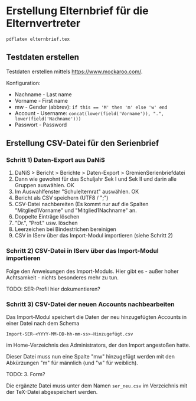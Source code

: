 # Erstellung Elternbrief für die Elternvertreter

```shell
pdflatex elternbrief.tex
```

## Testdaten erstellen

Testdaten erstellen mittels <https://www.mockaroo.com/>.

Konfiguration:
- Nachname - Last name
- Vorname - First name
- mw - Gender (abbrev): `if this == 'M' then 'm' else 'w' end`
- Account - Username: `concat(lower(field('Vorname')), ".", lower(field('Nachname')))`
- Passwort - Password

## Erstellung CSV-Datei für den Serienbrief

### Schritt 1) Daten-Export aus DaNiS

1) DaNiS > Bericht > Berichte > Daten-Export > GremienSerienbriefdatei
2) Dann wie gewohnt für das Schuljahr Sek I und Sek II und darin alle Gruppen auswählen. OK
3) Im Auswahlfenster "Schulelternrat" auswählen. OK
4) Bericht als CSV speichern (UTF8 / ";")
5) CSV-Datei nachbereiten (Es kommt nur auf die Spalten "Mitglied1Vorname" und "Mitglied1Nachname" an.
6) Doppelte Einträge löschen
7) "Dr.", "Prof." usw. löschen
8) Leerzeichen bei Bindestrichen bereinigen
9) CSV in IServ über das Import-Modul importieren (siehe Schritt 2)

### Schritt 2) CSV-Datei in IServ über das Import-Modul importieren

Folge den Anweisungen des Import-Moduls. Hier gibt es - außer hoher Achtsamkeit - nichts besonderes mehr zu tun.

TODO: SER-Profil hier dokumentieren?

### Schritt 3) CSV-Datei der neuen Accounts nachbearbeiten

Das Import-Modul speichert die Daten der neu hinzugefügten Accounts in einer Datei nach dem Schema

`Import-SER-<YYYY-MM-DD-hh-mm-ss>-Hinzugefügt.csv`

im Home-Verzeichnis des Administrators, der den Import angestoßen hatte.

Dieser Datei muss nun eine Spalte "mw" hinzugefügt werden mit den Abkürzungen "m" für männlich (und "w" für weiblich). 

TODO: 3. Form?

Die ergänzte Datei muss unter dem Namen `ser_neu.csv` im Verzeichnis mit der TeX-Datei abgespeichert werden.
